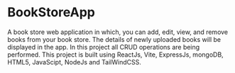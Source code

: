 # BookStoreApp
A book store web application in which, you can add, edit, view, and remove books from your book store. The details of newly uploaded books will be displayed in the app. In this project all CRUD operations are being performed. This project is built using ReactJs, Vite, ExpressJs, mongoDB, HTML5, JavaScipt, NodeJs and TailWindCSS.
